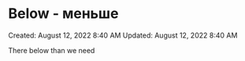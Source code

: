 # Below - меньше

Created: August 12, 2022 8:40 AM
Updated: August 12, 2022 8:40 AM

There below than we need